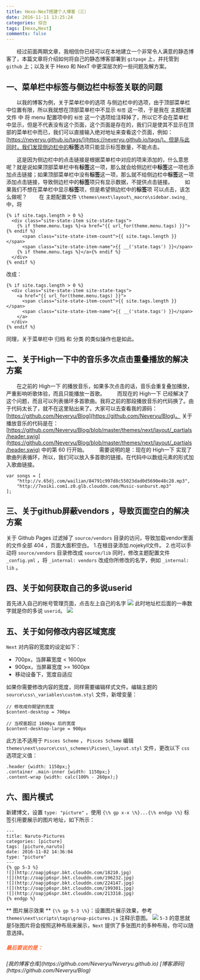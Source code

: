 ```yaml
---
title: Hexo-NexT搭建个人博客（三）
date: 2016-11-11 13:25:24
categories: 综合
tags: [Hexo,Next]
comments: false
---
```

　　经过前面两期文章，我相信你已经可以在本地建立一个非常令人满意的静态博客了，本篇文章将介绍如何将自己的静态博客部署到 `gitpage` 上，并托管到 `github` 上；以及关于 Hexo 和 NexT 中更深层次的一些问题及解方案。

## 一、菜单栏中标签与侧边栏中标签关联的问题
　　以我的博客为例，关于菜单栏中的选项 与侧边栏中的选项，由于顶部菜单栏中位置有限，所以我就想在顶部菜单栏中不显示 `标签` 这一项，于是我在 <span id="inline-purple">主题配置文件</span> 中 将 menu 配置项中的 `标签` 这一个选项给注释掉了，所以它不会在菜单栏中显示，但是不代表没有这个页面，这个页面是存在的，我们只是使其不显示在顶部的菜单栏中而已，我们可以直接输入绝对地址来查看这个页面，例如：[https://neveryu.github.io/tags/](https://neveryu.github.io/tags/)。但是与此同时，我们发现侧边栏中的<b>标签</b>选项只能显示标签数量，不能点击。

<!-- more -->

　　这是因为侧边栏中的点击链接是根据菜单栏中对应的项来添加的，什么意思呢？就是说如果顶部菜单栏中有<b>标签</b>这一项，那么就会给侧边栏中<b>标签</b>这一项也添加点击链接；如果顶部菜单栏中没有<b>标签</b>这一项，那么就不给侧边栏中<b>标签</b>这一项添加点击链接，导致侧边栏中的<b>标签</b>项只有显示数据，不提供点击链接。
　　如果我们不想在菜单栏中显示<b>标签</b>项，但是希望侧边栏中的<b>标签</b>项 可以点击，该怎么做呢？
　　在 <span id="inline-purple">主题配置文件</span> `\themes\next\layout\_macro\sidebar.swing_` 中，将
```
{% if site.tags.length > 0 %}
  <div class="site-state-item site-state-tags">
    {% if theme.menu.tags %}<a href="{{ url_for(theme.menu.tags) }}">{% endif %}
      <span class="site-state-item-count">{{ site.tags.length }}</span>
      <span class="site-state-item-name">{{ __('state.tags') }}</span>
    {% if theme.menu.tags %}</a>{% endif %}
  </div>
{% endif %}
```
改成：
```
{% if site.tags.length > 0 %}
  <div class="site-state-item site-state-tags">
    <a href="{{ url_for(theme.menu.tags) }}">
      <span class="site-state-item-count">{{ site.tags.length }}</span>
      <span class="site-state-item-name">{{ __('state.tags') }}</span>
    </a>
  </div>
{% endif %}
```
<p id="div-border-left-red">同理，关于菜单栏中 归档 和 分类 的类似操作也是如此。</p>


## 二、关于High一下中的音乐多次点击重叠播放的解决方案

　　在之前的 High一下 的播放音乐，如果多次点击的话，音乐会重复叠加播放，严重影响听歌体验，而且只能播放一首歌。
　　而现在的 High一下 已经解决了这个问题，而且可以列表循环多首歌曲。我将之前的那段播放音乐的代码换了。由于代码太长了，就不在这里贴出来了。大家可以去查看我的源码：[https://github.com/Neveryu/Blog](https://github.com/Neveryu/Blog)。
关于播放音乐的代码是在：[https://github.com/Neveryu/Blog/blob/master/themes/next/layout/_partials/header.swig](https://github.com/Neveryu/Blog/blob/master/themes/next/layout/_partials/header.swig) 中的第 60 行开始。
　　需要说明的是：现在的 High一下 实现了歌曲列表循环，所以，我们可以放入多首歌的链接。在代码中以数组元素的形式加入歌曲链接。
```
var songs = [
    "http://v.65dj.com/wailian/84791c997d8c55023dad0d5690e48c28.mp3",
    "http://7xoiki.com1.z0.glb.clouddn.com/Music-sunburst.mp3"
];
```


## 三、关于github屏蔽vendors ，导致页面空白的解决方案

关于 Github Pages 过滤掉了 `source/vendors` 目录的访问，导致加载vendor里面的文件全部 404 ，页面大面积空白。
1.在根目录添加.nojekyll文件。
2.也可以手动将 `source/vendors` 目录修改成 `source/lib` 同时，修改主题配置文件 `_config.yml` ，将 `_internal: vendors` 改成你所修改的名字，例如 `_internal: lib` 。



## 四、关于如何获取自己的多说userid
首先进入自己的帐号管理页面，点击左上自己的名字
![](http://i1.piimg.com/567571/afbb6058c9f628ad.png)
此时地址栏后面的一串数字就是你的多说 `userid`。
![](http://i1.piimg.com/567571/5e3de4efdcabd668.png)

## 五、关于如何修改内容区域宽度
`Next` 对内容的宽度的设定如下：
* 700px，当屏幕宽度 < 1600px
* 900px，当屏幕宽度 >= 1600px
* 移动设备下，宽度自适应

如果你需要修改内容的宽度，同样需要编辑样式文件。编辑主题的 `source\css\_variables\custom.styl` 文件，新增变量：
```
// 修改成你期望的宽度
$content-desktop = 700px

// 当视窗超过 1600px 后的宽度
$content-desktop-large = 900px
```
此方法不适用于 `Pisces Scheme` ， `Pisces Scheme` 编辑 `themes\next\source\css\_schemes\Picses\_layout.styl` 文件，更改以下 `css` 选项定义值：
```
.header {width: 1150px;}
.container .main-inner {width: 1150px;}
.content-wrap {width: calc(100% - 260px);}
```

## 六、图片模式
新建博文，设置 `type: "picture"` ，使用 `{\% gp x-x \%}...{\% endgp \%}` 标签引用要展示的图片地址，如下所示：
```
---
title: Naruto-Pictures
categories: [picture]
tags: [picture,naruto]
date: 2016-11-02 14:36:04
type: "picture"
---
{% gp 5-3 %}
![](http://oapjp6spr.bkt.clouddn.com/18210.jpg)
![](http://oapjp6spr.bkt.clouddn.com/196232.jpg)
![](http://oapjp6spr.bkt.clouddn.com/224147.jpg)
![](http://oapjp6spr.bkt.clouddn.com/199301.jpg)
![](http://oapjp6spr.bkt.clouddn.com/213318.jpg)
{% endgp %}
```

** 图片展示效果 **
`{\% gp 5-3 \%}`：设置图片展示效果，参考 `themes\next\scripts\tags\group-pictures.js` 注释示意图。
![](http://p1.bpimg.com/567571/eaef5acfcb3011c2.png)
`5-3` 的意思就是5张图片将会按照这种布局来展示，`Next` 提供了多张图片的多种布局，你可以随意选择。

<h5 style="color:#f63;"><i>最后要说的是：</i></h5>
<p id="div-border-top-green"><i>[我的博客仓库](https://github.com/Neveryu/Neveryu.github.io)
[博客源码](https://github.com/Neveryu/Blog)
</i></p>